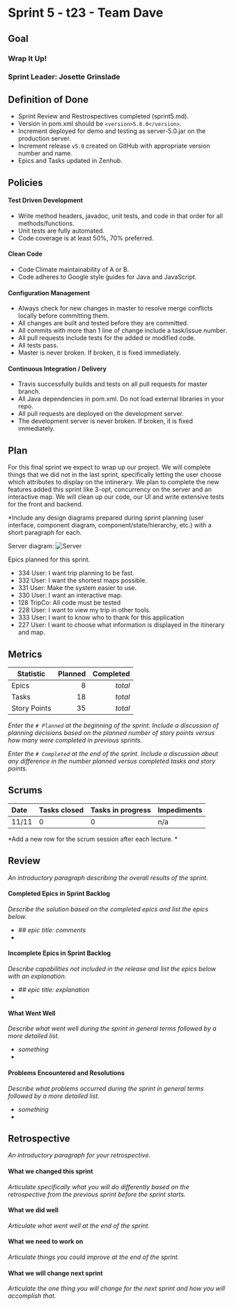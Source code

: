 # Sprint 5 - t23 - Team Dave

## Goal

### Wrap It Up!
### Sprint Leader: Josette Grinslade

## Definition of Done

* Sprint Review and Restrospectives completed (sprint5.md).
* Version in pom.xml should be `<version>5.0.0</version>`.
* Increment deployed for demo and testing as server-5.0.jar on the production server.
* Increment release `v5.0` created on GitHub with appropriate version number and name.
* Epics and Tasks updated in Zenhub.


## Policies

#### Test Driven Development
* Write method headers, javadoc, unit tests, and code in that order for all methods/functions.
* Unit tests are fully automated.
* Code coverage is at least 50%, 70% preferred.
#### Clean Code
* Code Climate maintainability of A or B.
* Code adheres to Google style guides for Java and JavaScript.
#### Configuration Management
* Always check for new changes in master to resolve merge conflicts locally before committing them.
* All changes are built and tested before they are committed.
* All commits with more than 1 line of change include a task/issue number.
* All pull requests include tests for the added or modified code.
* All tests pass.
* Master is never broken.  If broken, it is fixed immediately.
#### Continuous Integration / Delivery
* Travis successfully builds and tests on all pull requests for master branch.
* All Java dependencies in pom.xml.  Do not load external libraries in your repo. 
* All pull requests are deployed on the development server.
* The development server is never broken.  If broken, it is fixed immediately.


## Plan

For this final sprint we expect to wrap up our project. We will complete things that we did not in the last sprint,
specifically letting the user choose which attributes to display on the intinerary. We plan to complete the new features
added this sprint like 3-opt, concurrency on the server and an interactive map. We will clean up our code, our UI and write
extensive tests for the front and backend.

*Include any design diagrams prepared during sprint planning (user interface, component diagram, component/state/hierarchy, etc.) with a short paragraph for each.

Server diagram:
![Server](https://github.com/csu18fa314/t23/blob/master/Resources/SP5/sp5server.jpeg)

Epics planned for this sprint.

* 334 User: I want trip planning to be fast.
* 332 User: I want the shortest maps possible.
* 331 User: Make the system easier to use.
* 330 User: I want an interactive map.
* 128 TripCo: All code must be tested
* 228 User: I want to view my trip in other tools.
* 333 User: I want to know who to thank for this application
* 227 User: I want to choose what information is displayed in the itinerary and map.


## Metrics

| Statistic | Planned | Completed |
| --- | ---: | ---: |
| Epics | 8 | *total* |
| Tasks |  18   | *total* | 
| Story Points |  35  | *total* | 

*Enter the `# Planned` at the beginning of the sprint.  Include a discussion of planning decisions based on the planned number of story points versus how many were completed in previous sprints.*

*Enter the `# Completed` at the end of the sprint.  Include a discussion about any difference in the number planned versus completed tasks and story points.*


## Scrums

| Date | Tasks closed  | Tasks in progress | Impediments |
| :--- | :--- | :--- | :--- |
| 11/11 | 0 | 0 | n/a | 

*Add a new row for the scrum session after each lecture. *

## Review

*An introductory paragraph describing the overall results of the sprint.*

#### Completed Epics in Sprint Backlog 

*Describe the solution based on the completed epics and list the epics below.*

* *## epic title: comments*
* 

#### Incomplete Epics in Sprint Backlog 

*Describe capabilities not included in the release and list the epics below with an explanation.*

* *## epic title: explanation*
*

#### What Went Well

*Describe what went well during the sprint in general terms followed by a more detailed list.*

* *something*
*

#### Problems Encountered and Resolutions

*Describe what problems occurred during the sprint in general terms followed by a more detailed list.*

* *something*
*

## Retrospective

*An introductory paragraph for your retrospective.*

#### What we changed this sprint

*Articulate specifically what you will do differently based on the retrospective from the previous sprint before the sprint starts.*

#### What we did well

*Articulate what went well at the end of the sprint.*

#### What we need to work on

*Articulate things you could improve at the end of the sprint.*

#### What we will change next sprint 

*Articulate the one thing you will change for the next sprint and how you will accomplish that.*
